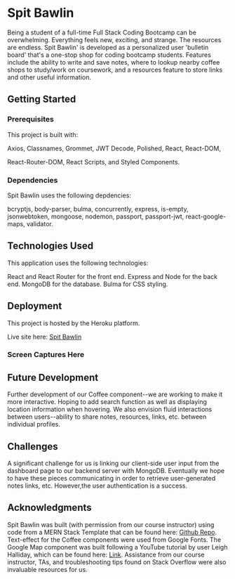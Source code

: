 # Spit Bawlin

Being a student of a full-time Full Stack Coding Bootcamp can be overwhelming. Everything feels new, exciting, and strange. The resources are endless. Spit Bawlin' is developed as a personalized user 'bulletin board' that's a one-stop shop for coding bootcamp students. Features include the ability to write and save notes, where to lookup nearby coffee shops to study/work on coursework, and a resources feature to store links and other useful information.

## Getting Started

### Prerequisites

This project is built with:

Axios, Classnames, Grommet, JWT Decode, Polished, React, React-DOM, 

React-Router-DOM, React Scripts, and Styled Components.

### Dependencies

Spit Bawlin uses the following depdencies:

bcryptjs, body-parser, bulma, concurrently, express, is-empty, jsonwebtoken, mongoose, nodemon, passport, passport-jwt, react-google-maps, validator.

## Technologies Used

This application uses the following technologies:

React and React Router for the front end.
Express and Node for the back end.
MongoDB for the database.
Bulma for CSS styling.


## Deployment

This project is hosted by the Heroku platform.

Live site here: [Spit Bawlin](https://spit-bawlin.herokuapp.com/)

### Screen Captures Here


## Future Development

Further development of our Coffee component--we are working to make it more interactive. Hoping to add search function as well as displaying location information when hovering. We also envision fluid interactions between users--ability to share notes, resources, links, etc. between individual profiles.

## Challenges

A significant challenge for us is linking our client-side user input from the dashboard page to our backend server with MongoDB. Eventually we hope to have these pieces communicating in order to retrieve user-generated notes links, etc. However,the user authentication is a success.

## Acknowledgments

Spit Bawlin was built (with permission from our course instructor) using code from a MERN Stack Template that can be found here: [Github Repo](https://github.com/bcbrian/mern-template). Text-effect for the Coffee components were used from Google Fonts. The Google Map component was built following a YouTube tutorial by user Leigh Halliday, which can be found here: [Link](https://www.youtube.com/watch?v=Pf7g32CwX_s). Assistance from our course instructor, TAs, and troubleshooting tips found on Stack Overflow were also invaluable resources for us.

